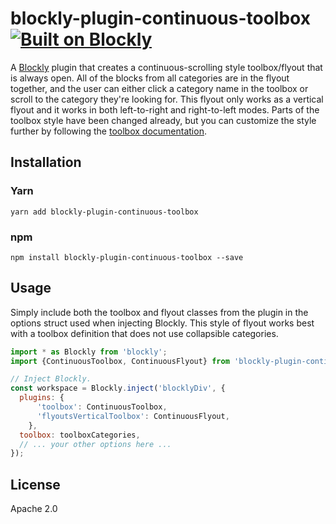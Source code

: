 # blockly-plugin-continuous-toolbox [![Built on Blockly](https://tinyurl.com/built-on-blockly)](https://github.com/google/blockly)

A [Blockly](https://www.npmjs.com/package/blockly) plugin that creates a continuous-scrolling style toolbox/flyout that is always open. All of the blocks from all categories are in the flyout together, and the user can either click a category name in the toolbox or scroll to the category they're looking for. This flyout only works as a vertical flyout and it works in both left-to-right and right-to-left modes. Parts of the toolbox style have been changed already, but you can customize the style further by following the [toolbox documentation](https://developers.google.com/blockly/guides/configure/web/toolbox).

## Installation

### Yarn
```
yarn add blockly-plugin-continuous-toolbox
```

### npm
```
npm install blockly-plugin-continuous-toolbox --save
```

## Usage
Simply include both the toolbox and flyout classes from the plugin in the options struct used when injecting Blockly. This style of flyout works best with a toolbox definition that does not use collapsible categories.

```js
import * as Blockly from 'blockly';
import {ContinuousToolbox, ContinuousFlyout} from 'blockly-plugin-continuous-toolbox';

// Inject Blockly.
const workspace = Blockly.inject('blocklyDiv', {
  plugins: {
      'toolbox': ContinuousToolbox,
      'flyoutsVerticalToolbox': ContinuousFlyout,
    },
  toolbox: toolboxCategories,
  // ... your other options here ...
});
```

## License
Apache 2.0
